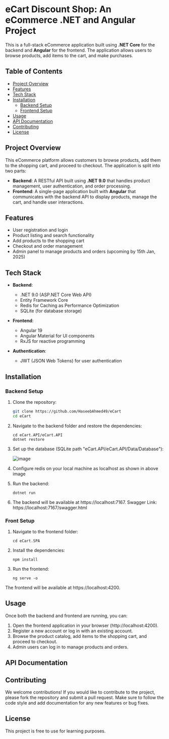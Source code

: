 # eCart Discount Shop: An eCommerce .NET and Angular Project

This is a full-stack eCommerce application built using **.NET Core** for the backend and **Angular** for the frontend. The application allows users to browse products, add items to the cart, and make purchases.

## Table of Contents

- [Project Overview](#project-overview)
- [Features](#features)
- [Tech Stack](#tech-stack)
- [Installation](#installation)
  - [Backend Setup](#backend-setup)
  - [Frontend Setup](#frontend-setup)
- [Usage](#usage)
- [API Documentation](#api-documentation)
- [Contributing](#contributing)
- [License](#license)

## Project Overview

This eCommerce platform allows customers to browse products, add them to the shopping cart, and proceed to checkout. The application is split into two parts:

- **Backend**: A RESTful API built using **.NET 9.0** that handles product management, user authentication, and order processing.
- **Frontend**: A single-page application built with **Angular** that communicates with the backend API to display products, manage the cart, and handle user interactions.

## Features

- User registration and login
- Product listing and search functionality
- Add products to the shopping cart
- Checkout and order management
- Admin panel to manage products and orders (upcoming by 15th Jan, 2025)

## Tech Stack

- **Backend**: 
  - .NET 9.0 (ASP.NET Core Web API)
  - Entity Framework Core
  - Redis for Caching as Performance Optimization
  - SQLite (for database storage)
  
- **Frontend**:
  - Angular 19
  - Angular Material for UI components
  - RxJS for reactive programming
  
- **Authentication**:
  - JWT (JSON Web Tokens) for user authentication

## Installation

### Backend Setup

1. Clone the repository:

   ```bash
   git clone https://github.com/HaseebAhmed49/eCart
   cd eCart

2. Navigate to the backend folder and restore the dependencies:
   ``` 
   cd eCart.API/eCart.API
   dotnet restore
   ```

3. Set up the database (SQLite path "eCart.API/eCart.API/Data/Database"):

   ![image](https://github.com/user-attachments/assets/d334ae2b-871f-4877-97b6-3f1c4c5526ed)

4. Configure redis on your local machine as localhost as shown in above image

5. Run the backend:

   ```
   dotnet run
   ```

7. The backend will be available at https://localhost:7167.
   Swagger Link: https://localhost:7167/swagger.html

### Front Setup

1. Navigate to the frontend folder:

   ```
   cd eCart.SPA
   ```
   
2. Install the dependencies:

   ```
   npm install
   ```

3. Run the frontend:

   ```
   ng serve -o
   ```

The frontend will be available at https://localhost:4200.

## Usage
Once both the backend and frontend are running, you can:
1. Open the frontend application in your browser (http://localhost:4200).
2. Register a new account or log in with an existing account.
3. Browse the product catalog, add items to the shopping cart, and proceed to checkout.
4. Admin users can log in to manage products and orders.

## API Documentation

## Contributing

We welcome contributions! If you would like to contribute to the project, please fork the repository and submit a pull request. Make sure to follow the code style and add documentation for any new features or bug fixes.

## License
This project is free to use for learning purposes.
